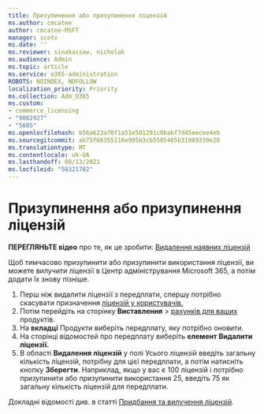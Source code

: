 ```yaml
---
title: Призупинення або призупинення ліцензій
ms.author: cmcatee
author: cmcatee-MSFT
manager: scotv
ms.date: ''
ms.reviewer: sinakassaw, nicholak
ms.audience: Admin
ms.topic: article
ms.service: o365-administration
ROBOTS: NOINDEX, NOFOLLOW
localization_priority: Priority
ms.collection: Adm_O365
ms.custom:
- commerce_licensing
- "9002927"
- "5605"
ms.openlocfilehash: b56a623a70f1a51e501291c0babf7d45eecee4eb
ms.sourcegitcommit: ab75f66355116e995b3cb5505465b31989339e28
ms.translationtype: MT
ms.contentlocale: uk-UA
ms.lasthandoff: 08/13/2021
ms.locfileid: "58321702"
---
```

# <a name="suspend-or-pause-licenses"></a>Призупинення або призупинення ліцензій

**ПЕРЕГЛЯНЬТЕ відео** про те, як це зробити: [Видалення наявних ліцензій](https://go.microsoft.com/fwlink/p/?linkid=2154938)

Щоб тимчасово призупинити або призупинити використання ліцензії, ви можете вилучити ліцензії в Центр адміністрування Microsoft 365, а потім додати їх знову пізніше.

1. Перш ніж видалити ліцензії з передплати, спершу потрібно скасувати призначення [ліцензій у користувачів.](https://docs.microsoft.com/microsoft-365/admin/manage/remove-licenses-from-users)
2. Потім перейдіть на сторінку **Виставлення**  >  [рахунків для ваших](https://go.microsoft.com/fwlink/p/?linkid=842054) продуктів.
3. На **вкладці** Продукти виберіть передплату, яку потрібно оновити.
4. На сторінці відомостей про передплату виберіть **елемент Видалити ліцензії.**
5. В області **Видалення ліцензій** у  полі Усього ліцензій введіть загальну кількість ліцензій, потрібну для цієї передплати, а потім натисніть кнопку **Зберегти**. Наприклад, якщо у вас є 100 ліцензій і потрібно призупинити або призупинити використання 25, введіть 75 як загальну кількість ліцензій для передплати.

Докладні відомості див. в статті [Придбання та вилучення ліцензій](https://docs.microsoft.com/microsoft-365/commerce/licenses/buy-licenses).